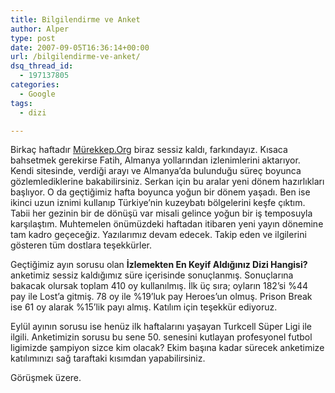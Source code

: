 ```yaml
---
title: Bilgilendirme ve Anket
author: Alper
type: post
date: 2007-09-05T16:36:14+00:00
url: /bilgilendirme-ve-anket/
dsq_thread_id:
  - 197137805
categories:
  - Google
tags:
  - dizi

---
```

Birkaç haftadır [Mürekkep.Org][1] biraz sessiz kaldı, farkındayız. Kısaca bahsetmek gerekirse Fatih, Almanya yollarından izlenimlerini aktarıyor. Kendi sitesinde, verdiği arayı ve Almanya&#8217;da bulunduğu süreç boyunca gözlemlediklerine bakabilirsiniz. Serkan için bu aralar yeni dönem hazırlıkları başlıyor. O da geçtiğimiz hafta boyunca yoğun bir dönem yaşadı. Ben ise ikinci uzun iznimi kullanıp Türkiye&#8217;nin kuzeybatı bölgelerini keşfe çıktım. Tabii her gezinin bir de dönüşü var misali gelince yoğun bir iş temposuyla karşılaştım. Muhtemelen önümüzdeki haftadan itibaren yeni yayın dönemine tam kadro geçeceğiz. Yazılarımız devam edecek. Takip eden ve ilgilerini gösteren tüm dostlara teşekkürler.

Geçtiğimiz ayın sorusu olan **İzlemekten En Keyif Aldığınız Dizi Hangisi?** anketimiz sessiz kaldığımız süre içerisinde sonuçlanmış. Sonuçlarına bakacak olursak toplam 410 oy kullanılmış. İlk üç sıra; oyların 182&#8217;si %44 pay ile Lost&#8217;a gitmiş. 78 oy ile %19&#8217;luk pay Heroes&#8217;un olmuş. Prison Break ise 61 oy alarak %15&#8217;lik payı almış. Katılım için teşekkür ediyoruz.

Eylül ayının sorusu ise henüz ilk haftalarını yaşayan Turkcell Süper Ligi ile ilgili. Anketimizin sorusu bu sene 50. senesini kutlayan profesyonel futbol ligimizde şampiyon sizce kim olacak? Ekim başına kadar sürecek anketimize katılımınızı sağ taraftaki kısımdan yapabilirsiniz.

Görüşmek üzere.

 [1]: https://www.murekkep.org/
